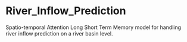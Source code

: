 # River_Inflow_Prediction
Spatio-temporal Attention Long Short Term Memory model for handling river inflow prediction on a river basin level.
